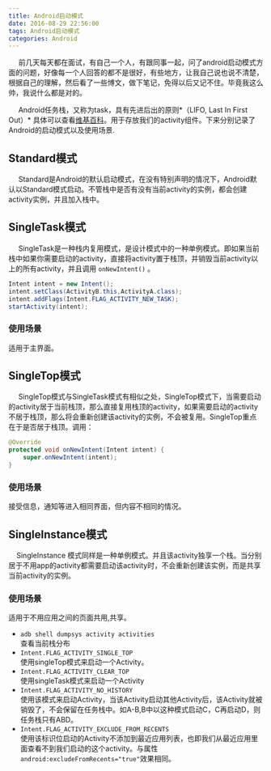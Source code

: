 ```yaml
---
title: Android启动模式
date: 2016-08-29 22:56:00
tags: Android启动模式
categories: Android
---
```


&nbsp;&nbsp;&nbsp;&nbsp; 前几天每天都在面试，有自己一个人，有跟同事一起，问了android启动模式方面的问题，好像每一个人回答的都不是很好，有些地方，让我自己说也说不清楚，根据自己的理解，然后看了一些博文，做下笔记，免得以后又记不住。毕竟我这么帅，我说什么都是对的。

&nbsp;&nbsp;&nbsp;&nbsp; Android任务栈，又称为task，具有先进后出的原则*（LIFO, Last In First Out）* 具体可以查看[维基百科](https://zh.wikipedia.org/wiki/%E5%A0%86%E6%A0%88)。用于存放我们的activity组件。下来分别记录了Android的启动模式以及使用场景.
<!--more-->

## Standard模式

&nbsp;&nbsp;&nbsp;&nbsp; Standard是Android的默认启动模式，在没有特别声明的情况下，Android默认以Standard模式启动。不管栈中是否有没有当前activity的实例，都会创建activity实例，并且加入栈中。


## SingleTask模式

&nbsp;&nbsp;&nbsp;&nbsp; SingleTask是一种栈内复用模式，是设计模式中的一种单例模式。即如果当前栈中如果你需要启动的activity，直接将activity置于栈顶，并销毁当前activity以上的所有activity，并且调用 `onNewIntent()` 。

```Java
Intent intent = new Intent();
intent.setClass(ActivityB.this,ActivityA.class);
intent.addFlags(Intent.FLAG_ACTIVITY_NEW_TASK);
startActivity(intent);
```

### 使用场景
适用于主界面。

## SingleTop模式
&nbsp;&nbsp;&nbsp;&nbsp; SingleTop模式与SingleTask模式有相似之处，SingleTop模式下，当需要启动的activity居于当前栈顶，那么直接复用栈顶的activity，如果需要启动的activity不居于栈顶，那么将会重新创建该activity的实例，不会被复用。SingleTop重点在于是否居于栈顶。调用：
```java
@Override
protected void onNewIntent(Intent intent) {
    super.onNewIntent(intent);
}
```

### 使用场景
接受信息，通知等进入相同界面，但内容不相同的情况。

## SingleInstance模式
&nbsp;&nbsp;&nbsp;&nbsp;SingleInstance 模式同样是一种单例模式。并且该activity独享一个栈。当分别居于不用app的activity都需要启动该activity时，不会重新创建该实例，而是共享当前activity的实例。

### 使用场景
适用于不用应用之间的页面共用,共享。

- `adb shell dumpsys activity activities`</br>
查看当前栈分布
- `Intent.FLAG_ACTIVITY_SINGLE_TOP`</br>
使用singleTop模式来启动一个Activity。
- `Intent.FLAG_ACTIVITY_CLEAR_TOP`</br>
使用singleTask模式来启动一个Activity
- `Intent.FLAG_ACTIVITY_NO_HISTORY`</br>
使用该模式来启动Activity，当该Activity启动其他Activity后，该Activity就被销毁了，不会保留在任务栈中。如A-B,B中以这种模式启动C，C再启动D，则任务栈只有ABD。
- `Intent.FLAG_ACTIVITY_EXCLUDE_FROM_RECENTS`</br>
使用该标识位启动的Activity不添加到最近应用列表，也即我们从最近应用里面查看不到我们启动的这个activity。与属性`android:excludeFromRecents="true"`效果相同。
